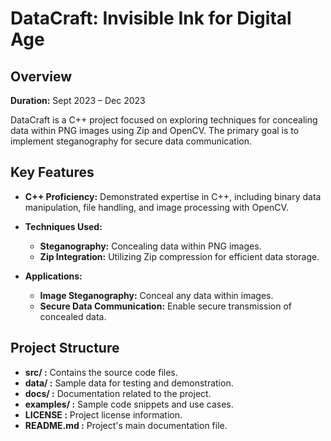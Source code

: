 # DataCraft: Invisible Ink for Digital Age

## Overview

**Duration:** Sept 2023 – Dec 2023

DataCraft is a C++ project focused on exploring techniques for concealing data within PNG images using Zip and OpenCV. The primary goal is to implement steganography for secure data communication.

## Key Features

- **C++ Proficiency:** Demonstrated expertise in C++, including binary data manipulation, file handling, and image processing with OpenCV.

- **Techniques Used:**
  - **Steganography:** Concealing data within PNG images.
  - **Zip Integration:** Utilizing Zip compression for efficient data storage.

- **Applications:**
  - **Image Steganography:** Conceal any data within images.
  - **Secure Data Communication:** Enable secure transmission of concealed data.

## Project Structure

- **src/ :** Contains the source code files.
- **data/ :** Sample data for testing and demonstration.
- **docs/ :** Documentation related to the project.
- **examples/ :** Sample code snippets and use cases.
- **LICENSE :** Project license information.
- **README.md :** Project's main documentation file.

